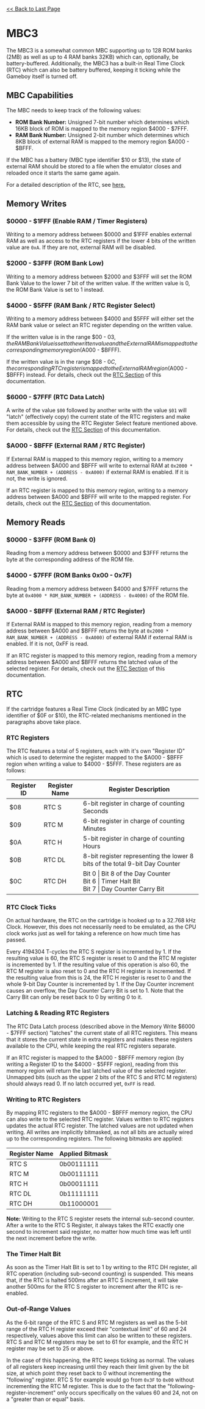 [<< Back to Last Page](../)

# MBC3

The MBC3 is a somewhat common MBC supporting up to 128 ROM banks (2MB) as well as up to 4 RAM banks 32KB) which can, optionally, be battery-buffered. Additionally, the MBC3 has a built-in Real Time Clock (RTC) which can also be battery buffered, keeping it ticking while the Gameboy itself is turned off.

## MBC Capabilities

The MBC needs to keep track of the following values:

* **ROM Bank Number:** Unsigned 7-bit number which determines which 16KB block of ROM is mapped to the memory region $4000 - $7FFF.
* **RAM Bank Number:** Unsigned 2-bit number which determines which 8KB block of external RAM is mapped to the memory region $A000 - $BFFF.

If the MBC has a battery (MBC type identifier $10 or $13), the state of external RAM should be stored to a file when the emulator closes and reloaded once it starts the same game again.

For a detailed description of the RTC, see [here.](#rtc)

## Memory Writes

### $0000 - $1FFF (Enable RAM / Timer Registers)

Writing to a memory address between $0000 and $1FFF enables external RAM as well as access to the RTC registers if the lower 4 bits of the written value are `0xA`. If they are not, external RAM will be disabled.

### $2000 - $3FFF (ROM Bank Low)

Writing to a memory address between $2000 and $3FFF will set the ROM Bank Value to the lower 7 bit of the written value. If the written value is 0, the ROM Bank Value is set to 1 instead.

### $4000 - $5FFF (RAM Bank / RTC Register Select)

Writing to a memory address between $4000 and $5FFF will either set the RAM bank value or select an RTC register depending on the written value.

If the written value is in the range $00 - $03, the RAM Bank Value is set to the written value and the External RAM is mapped to the corresponding memory region ($A000 - $BFFF).

If the written value is in the range $08 - $0C, the corresponding RTC register is mapped to the External RAM region ($A000 - $BFFF) instead. For details, check out the [RTC Section](#rtc) of this documentation.

### $6000 - $7FFF (RTC Data Latch)

A write of the value `$00` followed by another write with the value `$01` will "latch" (effectively copy) the current state of the RTC registers and make them accessible by using the RTC Register Select feature mentioned above. For details, check out the [RTC Section](#rtc) of this documentation.

### $A000 - $BFFF (External RAM / RTC Register)

If External RAM is mapped to this memory region, writing to a memory address between $A000 and $BFFF will write to external RAM at `0x2000 * RAM_BANK_NUMBER + (ADDRESS - 0xA000)` if external RAM is enabled. If it is not, the write is ignored.

If an RTC register is mapped to this memory region, writing to a memory address between $A000 and $BFFF will write to the mapped register. For details, check out the [RTC Section](#rtc) of this documentation.

## Memory Reads

### $0000 - $3FFF (ROM Bank 0)

Reading from a memory address between $0000 and $3FFF returns the byte at the corresponding address of the ROM file.

### $4000 - $7FFF (ROM Banks 0x00 - 0x7F)

Reading from a memory address between $4000 and $7FFF returns the byte at `0x4000 * ROM_BANK_NUMBER + (ADDRESS - 0x4000)` of the ROM file.

### $A000 - $BFFF (External RAM / RTC Register)

If External RAM is mapped to this memory region, reading from a memory address between $A000 and $BFFF returns the byte at `0x2000 * RAM_BANK_NUMBER + (ADDRESS - 0xA000)` of external RAM if external RAM is enabled. If it is not, 0xFF is read.

If an RTC register is mapped to this memory region, reading from a memory address between $A000 and $BFFF returns the latched value of the selected register. For details, check out the [RTC Section](#rtc) of this documentation.

## RTC

If the cartridge features a Real Time Clock (indicated by an MBC type identifier of $0F or $10), the RTC-related mechanisms mentioned in the paragraphs above take place.

### RTC Registers

The RTC features a total of 5 registers, each with it's own "Register ID" which is used to determine the register mapped to the $A000 - $BFFF region when writing a value to $4000 - $5FFF. These registers are as follows:

| **Register ID** | **Register Name** | **Register Description**                                     |
| --------------- | ----------------- | ------------------------------------------------------------ |
| $08             | RTC S             | 6-bit register in charge of counting Seconds                 |
| $09             | RTC M             | 6-bit register in charge of counting Minutes                 |
| $0A             | RTC H             | 5-bit register in charge of counting Hours                   |
| $0B             | RTC DL            | 8-bit register representing the lower 8 bits of the total 9-bit Day Counter |
| $0C             | RTC DH            | Bit 0 \| Bit 8 of the Day Counter<br />Bit 6 \| Timer Halt Bit<br />Bit 7 \| Day Counter Carry Bit |

### RTC Clock Ticks

On actual hardware, the RTC on the cartridge is hooked up to a 32.768 kHz Clock. However, this does not necessarily need to be emulated, as the CPU clock works just as well for taking a reference on how much time has passed.

Every 4194304 T-cycles the RTC S register is incremented by 1. If the resulting value is 60, the RTC S register is reset to 0 and the RTC M register is incremented by 1. If the resulting value of this operation is also 60, the RTC M register is also reset to 0 and the RTC H register is incremented. If the resulting value from this is 24, the RTC H register is reset to 0 and the whole 9-bit Day Counter is incremented by 1. If the Day Counter increment causes an overflow, the Day Counter Carry Bit is set to 1. Note that the Carry Bit can only be reset back to 0 by writing 0 to it.

### Latching & Reading RTC Registers

The RTC Data Latch process (described above in the Memory Write $6000 - $7FFF section) "latches" the current state of all RTC registers. This means that it stores the current state in extra registers and makes these registers available to the CPU, while keeping the real RTC registers separate.

If an RTC register is mapped to the $A000 - $BFFF memory region (by writing a Register ID to the $4000 - $5FFF region), reading from this memory region will return the last latched value of the selected register. Unmapped bits (such as the upper 2 bits of the RTC S and RTC M registers) should always read 0. If no latch occurred yet, `0xFF` is read.

### Writing to RTC Registers

By mapping RTC registers to the $A000 - $BFFF memory region, the CPU can also write to the selected RTC register. Values written to RTC registers updates the actual RTC register. The latched values are not updated when writing. All writes are implicitly bitmasked, as not all bits are actually wired up to the corresponding registers. The following bitmasks are applied:

| **Register Name** | **Applied Bitmask** |
| ----------------- | ------------------- |
| RTC S             | 0b00111111          |
| RTC M             | 0b00111111          |
| RTC H             | 0b00011111          |
| RTC DL            | 0b11111111          |
| RTC DH            | 0b11000001          |

**Note:** Writing to the RTC S register resets the internal sub-second counter. After a write to the RTC S Register, it always takes the RTC exactly one second to increment said register, no matter how much time was left until the next increment before the write.

### The Timer Halt Bit

As soon as the Timer Halt Bit is set to 1 by writing to the RTC DH register, all RTC operation (including sub-second counting) is suspended. This means that, if the RTC is halted 500ms after an RTC S increment, it will take another 500ms for the RTC S register to increment after the RTC is re-enabled.

### Out-of-Range Values

As the 6-bit range of the RTC S and RTC M registers as well as the 5-bit range of the RTC H register exceed their "contextual limit" of 60 and 24 respectively, values above this limit can also be written to these registers. RTC S and RTC M registers may be set to 61 for example, and the RTC H register may be set to 25 or above.

In the case of this happening, the RTC keeps ticking as normal. The values of all registers keep increasing until they reach their limit given by the bit size, at which point they reset back to 0 without incrementing the "following" register. RTC S for example would go from `0x3F` to `0x00` without incrementing the RTC M register. This is due to the fact that the "following-register-increment" only occurs specifically on the values 60 and 24, not on a "greater than or equal" basis.
